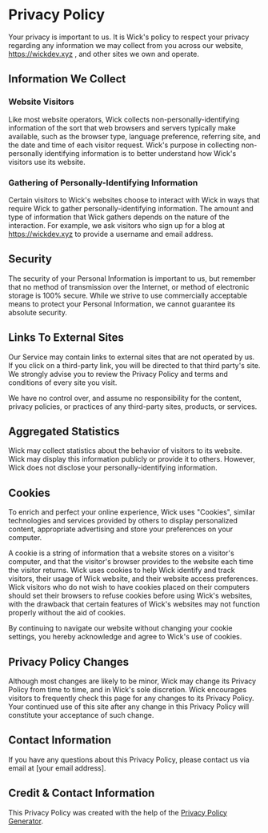 # Privacy Policy

Your privacy is important to us. It is Wick's policy to respect your privacy regarding any information we may collect from you across our website, https://wickdev.xyz , and other sites we own and operate.

## Information We Collect

### Website Visitors

Like most website operators, Wick collects non-personally-identifying information of the sort that web browsers and servers typically make available, such as the browser type, language preference, referring site, and the date and time of each visitor request. Wick's purpose in collecting non-personally identifying information is to better understand how Wick's visitors use its website.

### Gathering of Personally-Identifying Information

Certain visitors to Wick's websites choose to interact with Wick in ways that require Wick to gather personally-identifying information. The amount and type of information that Wick gathers depends on the nature of the interaction. For example, we ask visitors who sign up for a blog at https://wickdev.xyz to provide a username and email address.

## Security

The security of your Personal Information is important to us, but remember that no method of transmission over the Internet, or method of electronic storage is 100% secure. While we strive to use commercially acceptable means to protect your Personal Information, we cannot guarantee its absolute security.

## Links To External Sites

Our Service may contain links to external sites that are not operated by us. If you click on a third-party link, you will be directed to that third party's site. We strongly advise you to review the Privacy Policy and terms and conditions of every site you visit.

We have no control over, and assume no responsibility for the content, privacy policies, or practices of any third-party sites, products, or services.

## Aggregated Statistics

Wick may collect statistics about the behavior of visitors to its website. Wick may display this information publicly or provide it to others. However, Wick does not disclose your personally-identifying information.

## Cookies

To enrich and perfect your online experience, Wick uses "Cookies", similar technologies and services provided by others to display personalized content, appropriate advertising and store your preferences on your computer.

A cookie is a string of information that a website stores on a visitor's computer, and that the visitor's browser provides to the website each time the visitor returns. Wick uses cookies to help Wick identify and track visitors, their usage of Wick website, and their website access preferences. Wick visitors who do not wish to have cookies placed on their computers should set their browsers to refuse cookies before using Wick's websites, with the drawback that certain features of Wick's websites may not function properly without the aid of cookies.

By continuing to navigate our website without changing your cookie settings, you hereby acknowledge and agree to Wick's use of cookies.

## Privacy Policy Changes

Although most changes are likely to be minor, Wick may change its Privacy Policy from time to time, and in Wick's sole discretion. Wick encourages visitors to frequently check this page for any changes to its Privacy Policy. Your continued use of this site after any change in this Privacy Policy will constitute your acceptance of such change.

## Contact Information

If you have any questions about this Privacy Policy, please contact us via email at [your email address].

## Credit & Contact Information

This Privacy Policy was created with the help of the [Privacy Policy Generator](https://www.privacypolicies.com/privacy-policy-generator/).

